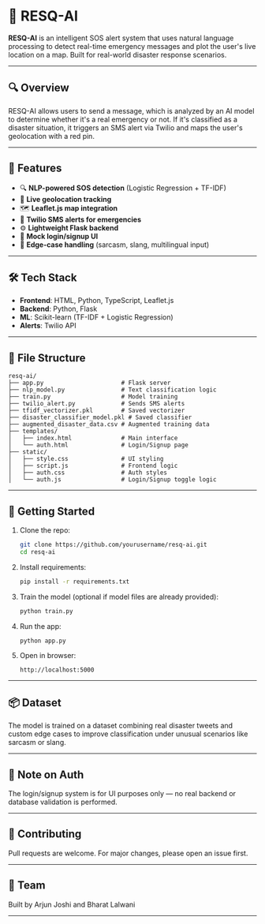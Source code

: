 
# 🚨 RESQ-AI

**RESQ-AI** is an intelligent SOS alert system that uses natural language processing to detect real-time emergency messages and plot the user's live location on a map. Built for real-world disaster response scenarios.

---

## 🔍 Overview

RESQ-AI allows users to send a message, which is analyzed by an AI model to determine whether it's a real emergency or not. If it's classified as a disaster situation, it triggers an SMS alert via Twilio and maps the user's geolocation with a red pin.

---

## 🧠 Features

- 🔍 **NLP-powered SOS detection** (Logistic Regression + TF-IDF)
- 📍 **Live geolocation tracking**
- 🗺️ **Leaflet.js map integration**
- 📲 **Twilio SMS alerts for emergencies**
- ⚙️ **Lightweight Flask backend**
- 🔐 **Mock login/signup UI**
- 🧪 **Edge-case handling** (sarcasm, slang, multilingual input)

---

## 🛠️ Tech Stack

- **Frontend**: HTML, Python, TypeScript, Leaflet.js
- **Backend**: Python, Flask
- **ML**: Scikit-learn (TF-IDF + Logistic Regression)
- **Alerts**: Twilio API

---

## 📁 File Structure

```
resq-ai/
├── app.py                      # Flask server
├── nlp_model.py                # Text classification logic
├── train.py                    # Model training
├── twilio_alert.py             # Sends SMS alerts
├── tfidf_vectorizer.pkl        # Saved vectorizer
├── disaster_classifier_model.pkl # Saved classifier
├── augmented_disaster_data.csv # Augmented training data
├── templates/
│   ├── index.html              # Main interface
│   └── auth.html               # Login/Signup page
├── static/
│   ├── style.css               # UI styling
│   ├── script.js               # Frontend logic
│   ├── auth.css                # Auth styles
│   └── auth.js                 # Login/Signup toggle logic
```

---

## 🚀 Getting Started

1. Clone the repo:
   ```bash
   git clone https://github.com/yourusername/resq-ai.git
   cd resq-ai
   ```

2. Install requirements:
   ```bash
   pip install -r requirements.txt
   ```

3. Train the model (optional if model files are already provided):
   ```bash
   python train.py
   ```

4. Run the app:
   ```bash
   python app.py
   ```

5. Open in browser:
   ```
   http://localhost:5000
   ```

---

## 📦 Dataset

The model is trained on a dataset combining real disaster tweets and custom edge cases to improve classification under unusual scenarios like sarcasm or slang.

---

## 🔐 Note on Auth

The login/signup system is for UI purposes only — no real backend or database validation is performed.

---

## 🤝 Contributing

Pull requests are welcome. For major changes, please open an issue first.

---

## 👥 Team

Built by Arjun Joshi and Bharat Lalwani 

---
